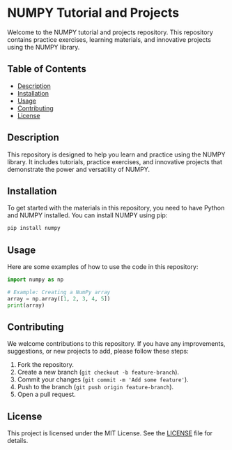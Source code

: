 # NUMPY Tutorial and Projects

Welcome to the NUMPY tutorial and projects repository. This repository contains practice exercises, learning materials, and innovative projects using the NUMPY library.

## Table of Contents
- [Description](#description)
- [Installation](#installation)
- [Usage](#usage)
- [Contributing](#contributing)
- [License](#license)

## Description

This repository is designed to help you learn and practice using the NUMPY library. It includes tutorials, practice exercises, and innovative projects that demonstrate the power and versatility of NUMPY.

## Installation

To get started with the materials in this repository, you need to have Python and NUMPY installed. You can install NUMPY using pip:

```bash
pip install numpy
```

## Usage

Here are some examples of how to use the code in this repository:

```python
import numpy as np

# Example: Creating a NumPy array
array = np.array([1, 2, 3, 4, 5])
print(array)
```

## Contributing

We welcome contributions to this repository. If you have any improvements, suggestions, or new projects to add, please follow these steps:

1. Fork the repository.
2. Create a new branch (`git checkout -b feature-branch`).
3. Commit your changes (`git commit -m 'Add some feature'`).
4. Push to the branch (`git push origin feature-branch`).
5. Open a pull request.

## License

This project is licensed under the MIT License. See the [LICENSE](LICENSE) file for details.
